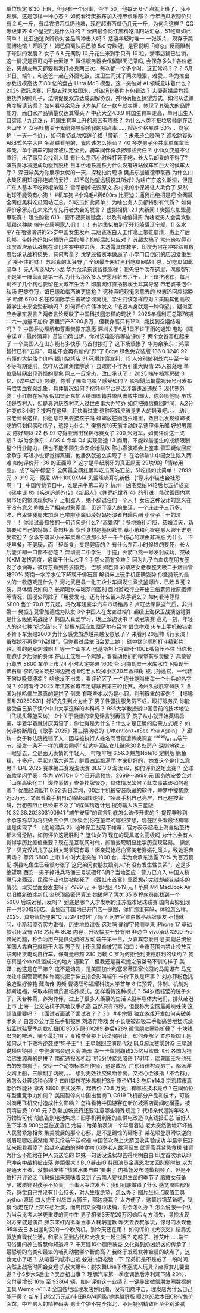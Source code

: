 单位规定 8:30 上班，但我有一个同事，今年 50，他每天 6-7 点就上班了，我不理解，这是怎样一种心态？
如何看待樊振东加入德甲俱乐部？
今年西瓜收购价只有 2 毛一斤，有瓜农把西瓜扔池塘，现在超市西瓜仍几元一斤，为何会这样？
QQ 等级集齐 4 个皇冠后是什么样的？
全网最全网红黑料吃瓜网站汇总，51吃瓜如此简单！
比亚迪这次降价对各品牌冲击大吗？
慈禧年轻时唯一 一张照片，现存于美国博物馆！开眼了！
姆巴佩离队后巴黎 5:0 夺欧冠，是否说明「姆总」反而限制了球队的发展？
女子 6.8 元网购 10 斤花生米到手只有 10 粒，涉事店铺已注销，这一情况是否可向平台索赔？
微信服务器会保留聊天记录吗, 会保存多久?
各位老铁，男朋友每天都要和我打扑克两三次，每次都一个多小时，这正常吗？？？
5月31日，端午，和爸爸一起在外面吃饭，进卫生间抹了两次眼泪，难受…
华为推出参数规模高达 7180 亿的盘古 Ultra MoE 模型，这一突破对 AI 领域意味着什么？
2025 欧冠决赛，巴黎五球大胜国米，对该场比赛你有何看法？
夫妻离婚后均拒绝抚养网瘾儿子，法院促使双方达成调解协议，并明确相互探望方式，如何从法律角度解读该案？
如何看待余承东认为某厂仅一款车就卖爆，体现了其强大的品牌能力，而自家产品销量仅达其零头？
中药大全4.3.9
韩国生育率走高，单月出生人口实现「九连涨」，韩国生育率上升的原因有哪些？
为什么人类不把垃圾倾倒在活火山里？
女子吐槽关于我前领导偷拍我的那点事……
榴莲价格暴跌 50% ，商家称「一天一个价」，如何看待此次榴莲价格「腰斩」？未来还会降吗？
谭松韵疑似ABB式名字大户
坐高铁看见的，我应该怎么搭讪？
40 多岁男子坐共享单车车篮摔死，单手骑车的同伴被认定全责，骑车同伴将承担哪些责任？
小仙女变道不让直行，出了事只会找别人错
有什么东西小时候打死不吃，长大后却爱的不得了?
演员贾冰减肥成功瘦到脱相
日本坐地铁高铁为什么没有进站候车和巨大的候车大厅？
深田咏美为你展示女优的一天，探秘拍片现场
樊振东加盟德甲联赛
为什么山水集团明知道孙连城的爱好，却不送他望远镜投其所好?
为啥广东这么潮湿，但是广东人基本不吃辣椒排湿？
雷军删掉诋毁原文
农村来的小保姆让人欺负了
果然 地球不能没有小狗！ #机车狗 #小鸡毛#赛600rs
比亚迪：逼我出绝招是吧
全网最全网红黑料吃瓜网站汇总，51吃瓜如此简单！
为啥公务人员都特别有气质？
如何评价余承东在未来汽车先行者大会的发言？
虚拟相机1.2.1
大新闻！樊振东加盟德甲联赛！
理性购物 618：要不要买新键盘，以及有啥值得买
为啥老男人会喜欢张靓颖这种款
端午安康啊家人们！！！
有钓鱼佬拍到了歼15降落辽宁舰，什么水平?
在哈佛演讲的25岁中国女生发声
二胎爸爸白天工作晚上带娃崩溃，患上产后抑郁，带娃爸妈如何预防产后抑郁？抑郁后如何应对？
苏超太搞了 常州丧权辱市
印度首次承认战机在印巴冲突中被击落，未透露具体数字，印度为何在冲突结束数周后承认战机损失，有何考量？
沈梦辰被资本做局了
小学门口倒闭的店因爱重生了
接不住的财！
苏超真的太狂野了
全网最全网红黑料吃瓜网站汇总，51吃瓜如此简单！
无人再谈AI六小龙
华为余承东谈智能驾驶：我先把牛吹在这里，鸿蒙智行不是第一阵营而是第一名
为什么那么多人宁愿月薪五六千，上下班挤地铁，每月剩不了几个钱也要留在大城市生活？
印度网红直播猥亵土耳其导游
带老婆来泡个私汤
巴黎夺冠，姆巴佩和梅西谁更尴尬？
这种酒吧我挺愿意去的
林志玲回应缩脖子
哈佛 6700 名在校国际学生需转学或离境，学生们该怎样应对？美国其他高校留学生未来会受影响吗？
如何评价卢伟冰发文「诋毁本身就是一种仰望」，疑似回应余承东发言？两者言论反映了中国科技圈怎样的现状？
2025年福利汇总第76期 ：六一加量不加价
家里资产3000多万，但我身高只有160，能找到空姐结婚吗？？
中国乒协理解和尊重樊振东意愿
深圳关于6月1日不许下雨的通知
电影《碟中谍 8：最终清算》首波口碑出炉，你对该电影有哪些评价？
两个女首富杠起来了
一个美国人在山东能有多快乐
马首付挨打了
这下场很惨了
华为余承东：鸿蒙智行已有“五界”，可能不会再有新的“界”了
Edge 绿色免安装版 136.0.3240.92
有懂的大佬估个价吗
银川烧烤店 31 死爆炸案宣判，15 人分别被判处六年至一年不等有期徒刑，怎样从法律角度解读？
县政府不作为引重大舆情 25人被处理
单位局域网出现奇怪的现象
阿三一反常态，改口承认了！
2025 端午档票房破 3 亿，《碟中谍 8》领跑，你看了哪部电影？感受如何？
影视飓风揭露视频号可发布有偿卖血视频乱象，具体情况如何？视频号平台是否涉嫌违法违规？
现代熊外婆：小红帽在家吗
假如樊正东加入德国国籍并带队击败中国队，你会喷他吗
虽然我是农村人，但是真讨厌农村老人过世白事大办特办
如何把微信撤回时间，从2分钟变成3小时？技巧在这里，赶快看过来
这种阿姨应该是男人的最爱吧。。。
幼儿园老师长这样，你愿意每天去接孩子吗
螳螂放在面包虫堆里，数日后发现螳螂被吃的只剩翅膀和爪子，这是为什么？
樊振东10天前主动联系德甲俱乐部
好想男朋友
陈妤颉以 22 秒 97 夺得亚洲田径锦标赛女子 200 米冠军，如何评价这一成绩？
华为余承东：ADS 4 今年 Q4 实现高速 L3 商用，不能以最差生的成绩限制整个行业能力，但也不能不顾生命安全地乱吹
陈小春演唱会上座率
雷军疑似回应余承东
写进小说都觉得离谱，他居然就这么实现了！
在哈佛演讲中国女生陷入两难
如何评价歼 -36 的正面照？
这才是早起刷牙的真正原因
29块9的「情绪用品」，成了端午标配？
全网最全网红黑料吃瓜网站汇总，51吃瓜如此简单！
2899 元 → 919 元：索尼 WH-1000XM4 头戴降噪耳机新低
【“原来小猫也会社恐啊！”】
中国传统节日中，谁是来争第二的？
杭州一凶宅竞拍14轮后七五折成交
《碟中谍 8》《疾速追杀外传》《新超人》《侏罗纪世界 4》的引进，能改善国内票房市场的惨淡现状吗？
上机器人，绝不辞退任何一个人！
女装这种设计的意义在于没有意义
昨晚去了相亲对象家里，见识了富人的生活，一个床垫子三万多，唉，自卑使我周末加班
巴啦啦小魔仙凌妈妈扮演者自曝片酬
小伙子！干的漂亮！！
你读过最孤独的一句诗句是什么?
“离娘肉”：多地婚礼习俗，结婚当天，新娘要和自己的妈妈：骨肉相离
梨形身材是基因彩票
章小蕙和利智在男人眼里谁更受欢迎？
余承东暗讽小米车卖爆但没那么好
一千个伤心的理由非洲版
为什么「不吃早餐」不健康，而「轻断食」又是健康的？
有什么东西小时候馋的要死，长大后能买却一口都不想吃？
深圳高二中学生「手搓」火箭飞燕一号发射成功，突破 10KM 海拔高度，这属于什么水平？手搓火箭有多难？
因为儿子白血病在朋友圈发了水滴筹，被房东看到要求搬走。
巴黎 姆巴佩
彩票店女老板整天吸二手烟血管堵90%
河南一水库水位下降现千佛石窟
解锁床上玩手机正确姿势
你坚持玩的最久的一款游戏是什么？
河北武邑县一化工企业车间发生煮洗釜爆炸，已致 5 死 2 伤，具体情况如何？
长期喝水与喝茶的区别
面对游戏行业开出三倍薪资抢原画师等情况，国漫公司除了「用爱发电」还有什么留人杀手锏么？
如何看待尊界 S800 售价 70.8 万元起，将改写超豪华汽车市场格局？
卢旺达军队这气质，非洲第一
樊振东莫雷加德成为队友
3个中国人在太空过端午
超级上海保卫战搁战锤算是什么级别的战役？
韩国人真爱学习，晚上溪边读书？
欧冠决赛
高光一刻，年轻人的这七种“纪念品”火了
樊振东回应加盟萨尔布吕肯
借位吻戏
火车上手机被错拿不肯下车索赔2000
为什么感觉旅游越来越没意思了？
来看歼20超帅飞行表演！虽然她不再是“小甜甜”，但你看过后依旧会爱上她！
碟中谍6:厕所打斗精彩片段，看的是真刺激啊！
等一个山东人
巴基斯坦上将聊歼-10CE嘴角压不住
当你长期跑步之后你的身体
在山上深埋一个鸡腿，看看动物们的嗅觉有多灵敏？
鸿蒙智行尊界 S800 车型上市 24 小时大定突破 1600 台
河南鹤壁一水库水位下降现千佛石窟
李昀锐关晓彤海边拥抱
8旬老人砍掉小区20年香樟树
被儿孙逼宫，一代鞋王何以晚景凄凉？
啥也发不出来，看评论区了
一个连长能叫出每一个士兵的名字吗？
如何看待 2025 年江苏省城市足球联赛第三轮比赛，扬州队战胜常州队？
各国为抢哈佛生源真的是拼了
剑来
有哪些本以为是小罪，判刑很重的案例？
【喷嚏图卦20250531】好好先生到此为止了
男子性骚扰服务员不成，殴打服务员
你能接受自己孩子读个中山大学这样的本科吗？
985大学教授谈中国目前的技术地位（飞机头等舱采访）
9个关于吸烟的常见谣言别再信了
孩子从小就开始英语启蒙，学着学着就讨厌英语了，你觉得是为什么？什么才是正确的启蒙方式呢？
如何评价断眉在《歌手 2025》第三期演唱的《Attention》+《See You Again》？
廊坊一女子称法院找错了人：因与被执行人姓名同音屡遭传唤调查
“²⁰²⁵/₀₅.₃₁端午节，请发一条不一样的朋友圈吧”
任达华回应女儿继承30多处房产
深圳地铁上，一眼望去，全是面无表情的年轻人。
哔哩哔哩 6.56.0 魅族Note16 定制版
鳜鱼精，十多斤，手起刀落六道菜，鲜香四溢飘满厅
本来挺好的，她发这个是什么意思？
LPL 2025 赛季第二赛段淘汰赛 BLG 3:0 淘汰 iG，如何评价这场比赛？
全球首款星闪手表：华为 WATCH 5 今日开启预售，2699～3999 元
国务院安委会对「山东高密化工厂爆炸事故」查处挂牌督办，具体情况如何？此次事故该如何追责？
优酷经典版11.0.92
近日深圳，00后手机被安装隐藏的软件，睡梦中被贷款近5万元，又眼看着手机自动输密码转走钱，“凌晨手机自己亮屏，自己在按密码，我想去阻止已经来不及了”#媒体精选计划
搜狗输入法三星版10.32.38.202303100941
“端午安康”的谣言到底怎么流传开来的？
提现非秒到
余承东称华为将只做五个界
[卧谈会]你在童年的哪些梦想，现在回头看最终有哪些是实现了？
《绝地潜兵 2》地球保卫战落下帷幕，官方表示超级上海自始至终都未曾沦陷，如何评价这场胜利？
这仙女的
现在的玩具这么高级吗
为什么会有人觉得学历比颜值重要？现在是互联网时代，颜值变现明显比学历变现容易。
撕疯了！贝克汉姆儿子放料大骂爹妈有毒！爆亲妈抢尽白富美老婆婚礼风头，致她泪奔离场？
尊界 S800 上市 1 小时大定突破 1000 台，华为余承东透露 70% 为百万顶配
横县吃鱼生已经很夸张了
这兄弟问女朋友跟别人“有没有发生性关系”，这是多绝望啊
西安一男子掉进兵马俑三号坑砸坏3俑？当地回应：警方已介入
中国人挤爆马来西亚，民宿行业也快被挤死了
《西虹市首富》里面想花完钱却越花越多的情况，现实里面会发生吗？
7999 元 → 限地区 4519 元！苹果 M4 MacBook Air 以旧换新破冰新低
全球顶级密码算法 她破解了两次
35 岁程序员能找到一个 5000 后端远程开发吗？
到底是哪个天才发明的江苏城市足球联赛
国内山姆到现在一共30城56店、山姆超市国内已开门店一览图，你们那里有吗，体验怎么样。
2025，具身智能迎来“ChatGPT时刻”了吗？
问界官宣白敬亭品牌挚友
不懂就问，小斯和傻芬实力谁强，历史地位谁强
这对吗
蒲得宇预测苹果 iPhone 17 基础款沿用现有 A18 芯片与 8GB 内存，升级幅度十分有限
非必中
vivo承认X200 Pro炫光问题，称会为用户提供免费的方案
端午第一日，女嘉宾恋爱日记
美副总统说美国人靠自己就能干大事
男子制止街头算命被咒骂
海口：全市范围内禁止投放互联网租赁电动自行车，保有量已超 230 万辆
C 罗为何拒绝利亚德胜利的续约？
狗东真是个xxn泛滥成灾的地方
道歉了！但我还是喜欢她之前桀骜不驯的样子
美媒：他这是在干嘛？
这不是熔岩，是美国加州约塞米蒂国家公园的马尾瀑布
马克龙让中国管管朝鲜
许嵩说把手伸五指合影叫端午
卡价下跌是坏事？
刘亦菲粉色挑染造型好惊艳
藏海传 男频
曹德旺称福耀科技大学首年 8 亿预算，体制、机制对标斯坦福，采取本硕博贯通培养模式，怎样看待这种模式？
54岁杨钰莹的院子火了，天台种菜，养狗作伴，过上了很多人羡慕的生活
A股半导体大佬们，排队赴港上市
上海一公交站椅子离地仅手机高
虽然只有四秒，但我称为全网最美蜘蛛侠
这颜值重要吗？
《面试者面试了面试者？？？》 #李宗恒
独立游戏开发如何突破美术关？
白宫办公厅主任手机被黑
刘浩存吻戏
女子长期被迫吸二手烟痛苦地猛洗澡
战篮球鞋夏季新款抗扭DD9535 原价¥289 券后¥289
微信朋友圈能折叠了
十块钱以内的啤酒，哪个最好喝？
关税禁令被上诉法院阻止，如何理解？
查尔斯国王是如何从手下败将逆袭成“狗子王”！
王星越回应演现代戏
BLG淘汰赛零封iG
王星越说横店待腻了
李健演唱会遇大雨
瓶邪
美一卡车侧翻致2.5亿只蜜蜂飞出
各国为抢哈佛生源真的是拼了
南航通报客机起飞15分钟紧急降落
1731年，瑞典国王将他死去的宠物狮子，交给一个动物标本制作师，这是成品 ​ ​​​
广东猎德村没男丁，都派洋女婿上船，三艘翻了两艘。。。
想对无效社交做断舍离，又担心会被指「不合群」，该怎么处理这种心理？
四川攀枝花米易枇杷3斤 原价¥14.3 券后¥14.3
京东超市真低价超能补
尊界 S800 正式发布，起售价 70.8 万元，有哪些技术亮点？在同价位车型里竞争力如何？
美国暂停向中国出售商飞 C919 飞机部分产品和技术，可能对商用飞机交付造成什么影响？
怎样看待中国游客在新加坡酒店房间吃榴莲，被罚清洁费 1000 元？到新加坡旅行还要注意哪些特殊规定？
代相亲代遛狗年轻人万物皆可代
彻底告别电池焦虑：旧手机再利用的直供电改造
0点线报汇总
活好人生下半场 900公里往返游记
龙猫：给弟弟表演一个华丽着陆
老太突然倒地吓坏路人民警紧急相救
集美发展的那个心邸，是不是踢馆的砸场子
某花顺登录滑块逆向
断眉嗯嗯吃遍湖南
郭艾伦端午送祝福
中国首次海上火箭回收实验成功
华晨宇狂野起来把我看傻了
脸越吃越白的8种食物
63岁老人跳河轻生 武警官兵紧急救援
律师为什么不能给在押人员送吃的
妹妹一句话没说状却告得明明白白
印度首次承认印巴冲突中战机被击落
差距很大！BLG暴击iG
韩国演员金惠恩发文回怼柳时敏
以为是通天王者，没想到废铁
“热带水果自由”要来了
内裤姐发布道歉视频了，但是不敢打开评论区
飞蚂蚁出来意味着又到了云南人要找野生菌的季节了
脑瘫女孩备孕，被质疑对孩子不负责。当事人哭泣发声：我们到底做错了什么
感觉周围都很卷，感觉自己并没有什么特长，对人生很绝望，怎么办？
图片坐标点取值工具python源码
四大虎王对战四大狮王，哪边能赢？
太方便了，这算炒锅革新吧，钛锅
你走在路上突然想吐痰，而周围又没有垃圾桶，你会怎么办？
怎么说服一个认为当兵比考大学更重要的高中生
男子相亲3天花20万闪婚后女方消失，寻找发现对方亲戚是演员
胖东来红内裤案当事人鞠躬道歉
昨天去表叔家玩，惊讶的发现他95年去日本出差时买的一个吹风机，到今天还在用！
如何评价《犬夜叉》结局戈薇放弃现代生活，和家人回到古代和犬夜叉一起生活？
吃粽子、挂艾叶……端午习俗里的养生智慧你知道吗？
千万建10个厕所被查
文化得到奶凶奶凶的传承了！
最聪明的鸟类和最笨的哺乳动物哪个智商高？
我终于发现女神金晨的缺点了，这也太小了吧？
从喧嚣的城市出逃 躲进山野松弛一下
兄弟们是不是戒了一段时间，突然上战场时间会变短
扒叔大爆料：脱衣舞Lisa下体塞成人玩具？赵薇女儿要出道？小S步大S后尘？吴彦祖出事？
理想汽车第一季度调整后净利润下降 20％，交付量增长 16％ 至 92864 辆，如何评价这一业绩？
一键导出微信朋友圈数据的工具 Wemo -v1.1.2
全国各地现理发店倒闭潮，没有电商冲击，理发店为什么自己能干黄？
新车 | 约22万元起/丰田RAV4同级/提供越野版 曝2026款本田CR-V售价
面馆，中年男人的精神码头
男士个护不完全指北，不用特别精致但至少别油腻
